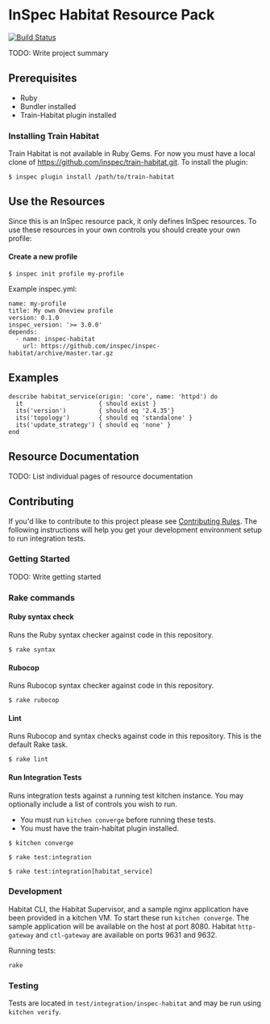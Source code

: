 # InSpec Habitat Resource Pack

[![Build Status](https://travis-ci.org/inspec/inspec-habitat.svg?branch=master)](https://travis-ci.org/inspec/inspec-habitat)

TODO: Write project summary


## Prerequisites

* Ruby
* Bundler installed
* Train-Habitat plugin installed

### Installing Train Habitat

Train Habitat is not available in Ruby Gems. For now you must have a local clone of https://github.com/inspec/train-habitat.git. To install the plugin:

```
$ inspec plugin install /path/to/train-habitat
```


## Use the Resources

Since this is an InSpec resource pack, it only defines InSpec resources. To use
these resources in your own controls you should create your own profile:


#### Create a new profile

```
$ inspec init profile my-profile
```
Example inspec.yml:
```
name: my-profile
title: My own Oneview profile
version: 0.1.0
inspec_version: '>= 3.0.0'
depends:
  - name: inspec-habitat
    url: https://github.com/inspec/inspec-habitat/archive/master.tar.gz
```

## Examples

```
describe habitat_service(origin: 'core', name: 'httpd') do
  it                     { should exist }
  its('version')         { should eq '2.4.35'}
  its('topology')        { should eq 'standalone' }
  its('update_strategy') { should eq 'none' }
end
```

## Resource Documentation

TODO: List individual pages of resource documentation


## Contributing

If you'd like to contribute to this project please see [Contributing
Rules](CONTRIBUTING.md). The following instructions will help you get your
development environment setup to run integration tests.


### Getting Started

TODO: Write getting started


### Rake commands

#### Ruby syntax check

Runs the Ruby syntax checker against code in this repository.

```
$ rake syntax
```


#### Rubocop

Runs Rubocop syntax checker against code in this repository.

```
$ rake rubocop
```


#### Lint

Runs Rubocop and syntax checks against code in this repository. This is the default Rake task.

```
$ rake lint
```


#### Run Integration Tests

Runs integration tests against a running test kitchen instance. You may optionally include a list of controls you wish to run.

* You must run `kitchen converge` before running these tests.
* You must have the train-habitat plugin installed.

```
$ kitchen converge

$ rake test:integration

$ rake test:integration[habitat_service]
```

### Development

Habitat CLI, the Habitat Supervisor, and a sample nginx application have been
provided in a kitchen VM. To start these run `kitchen converge`. The sample
application will be available on the host at port 8080. Habitat `http-gateway`
and `ctl-gateway` are available on ports 9631 and 9632.

Running tests:
```
rake
```

### Testing

Tests are located in `test/integration/inspec-habitat` and may be run using
`kitchen verify`.
